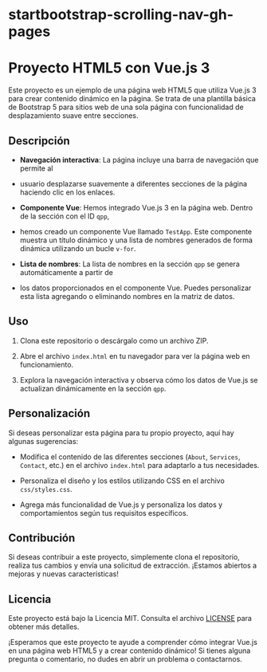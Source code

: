 # startbootstrap-scrolling-nav-gh-pages

# Proyecto HTML5 con Vue.js 3

Este proyecto es un ejemplo de una página web HTML5 que utiliza Vue.js 3 para crear
contenido dinámico en la página. Se trata de una plantilla básica de Bootstrap 5 para 
sitios web de una sola página con funcionalidad de desplazamiento suave entre secciones.

## Descripción

- **Navegación interactiva**: La página incluye una barra de navegación que permite al
-  usuario desplazarse suavemente a diferentes secciones de la página haciendo clic en los enlaces.

- **Componente Vue**: Hemos integrado Vue.js 3 en la página web. Dentro de la sección con el ID `qpp`,
-  hemos creado un componente Vue llamado `TestApp`. Este componente muestra un título dinámico y una lista de nombres generados de forma dinámica utilizando un bucle `v-for`.

- **Lista de nombres**: La lista de nombres en la sección `qpp` se genera automáticamente a partir de
- los datos proporcionados en el componente Vue. Puedes personalizar esta lista agregando o eliminando nombres en la matriz de datos.

## Uso

1. Clona este repositorio o descárgalo como un archivo ZIP.

2. Abre el archivo `index.html` en tu navegador para ver la página web en funcionamiento.

3. Explora la navegación interactiva y observa cómo los datos de Vue.js se actualizan dinámicamente en la sección `qpp`.

## Personalización

Si deseas personalizar esta página para tu propio proyecto, aquí hay algunas sugerencias:

- Modifica el contenido de las diferentes secciones (`About`, `Services`, `Contact`, etc.) en el archivo `index.html` para adaptarlo a tus necesidades.

- Personaliza el diseño y los estilos utilizando CSS en el archivo `css/styles.css`.

- Agrega más funcionalidad de Vue.js y personaliza los datos y comportamientos según tus requisitos específicos.

## Contribución

Si deseas contribuir a este proyecto, simplemente clona el repositorio, realiza tus cambios y envía
una solicitud de extracción. ¡Estamos abiertos a mejoras y nuevas características!

## Licencia

Este proyecto está bajo la Licencia MIT. Consulta el archivo [LICENSE](LICENSE) para obtener más detalles.

¡Esperamos que este proyecto te ayude a comprender cómo integrar Vue.js en una página web HTML5 y a crear
contenido dinámico! Si tienes alguna pregunta o comentario, no dudes en abrir un problema o contactarnos.
